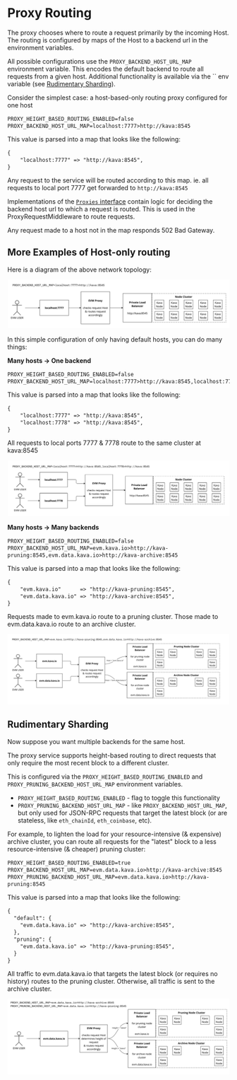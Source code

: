 # Proxy Routing

The proxy chooses where to route a request primarily by the incoming Host. The routing is configured
by maps of the Host to a backend url in the environment variables.

All possible configurations use the `PROXY_BACKEND_HOST_URL_MAP` environment variable. This encodes
the default backend to route all requests from a given host. Additional functionality is available
via the `` env variable (see [Rudimentary Sharding](#rudimentary-sharding)).

Consider the simplest case: a host-based-only routing proxy configured for one host
```
PROXY_HEIGHT_BASED_ROUTING_ENABLED=false
PROXY_BACKEND_HOST_URL_MAP=localhost:7777>http://kava:8545
```
This value is parsed into a map that looks like the following:
```
{
    "localhost:7777" => "http://kava:8545",
}
```
Any request to the service will be routed according to this map.
ie. all requests to local port 7777 get forwarded to `http://kava:8545`

Implementations of the [`Proxies` interface](../service/proxy.go#L13) contain logic for deciding
the backend host url to which a request is routed. This is used in the ProxyRequestMiddleware to
route requests.

Any request made to a host not in the map responds 502 Bad Gateway.

## More Examples of Host-only routing

Here is a diagram of the above network topology:

![Proxy Service configured for one host](images/proxy_service_simple_one_host.jpg)

In this simple configuration of only having default hosts, you can do many things:

**Many hosts -> One backend**

```
PROXY_HEIGHT_BASED_ROUTING_ENABLED=false
PROXY_BACKEND_HOST_URL_MAP=localhost:7777>http://kava:8545,localhost:7778>http://kava:8545
```
This value is parsed into a map that looks like the following:
```
{
    "localhost:7777" => "http://kava:8545",
    "localhost:7778" => "http://kava:8545",
}
```
All requests to local ports 7777 & 7778 route to the same cluster at kava:8545

![Proxy Service configured for many hosts for one backend](images/proxy_service_many_hosts_one_backend.jpg)

**Many hosts -> Many backends**

```
PROXY_HEIGHT_BASED_ROUTING_ENABLED=false
PROXY_BACKEND_HOST_URL_MAP=evm.kava.io>http://kava-pruning:8545,evm.data.kava.io>http://kava-archive:8545
```
This value is parsed into a map that looks like the following:
```
{
    "evm.kava.io"      => "http://kava-pruning:8545",
    "evm.data.kava.io" => "http://kava-archive:8545",
}
```
Requests made to evm.kava.io route to a pruning cluster.
Those made to evm.data.kava.io route to an archive cluster.

![Proxy Service configured for many hosts with many backends](images/proxy_service_many_hosts_many_backends.jpg)

## Rudimentary Sharding

Now suppose you want multiple backends for the same host.

The proxy service supports height-based routing to direct requests that only require the most recent
block to a different cluster.

This is configured via the `PROXY_HEIGHT_BASED_ROUTING_ENABLED` and `PROXY_PRUNING_BACKEND_HOST_URL_MAP`
environment variables.
* `PROXY_HEIGHT_BASED_ROUTING_ENABLED` - flag to toggle this functionality
* `PROXY_PRUNING_BACKEND_HOST_URL_MAP` - like `PROXY_BACKEND_HOST_URL_MAP`, but only used for JSON-RPC
  requests that target the latest block (or are stateless, like `eth_chainId`, `eth_coinbase`, etc).

For example, to lighten the load for your resource-intensive (& expensive) archive cluster, you can
route all requests for the "latest" block to a less resource-intensive (& cheaper) pruning cluster:
```
PROXY_HEIGHT_BASED_ROUTING_ENABLED=true
PROXY_BACKEND_HOST_URL_MAP=evm.data.kava.io>http://kava-archive:8545
PROXY_PRUNING_BACKEND_HOST_URL_MAP=evm.data.kava.io>http://kava-pruning:8545
```
This value is parsed into a map that looks like the following:
```
{
  "default": {
    "evm.data.kava.io" => "http://kava-archive:8545",
  },
  "pruning": {
    "evm.data.kava.io" => "http://kava-pruning:8545",
  }
}
```
All traffic to evm.data.kava.io that targets the latest block (or requires no history) routes to the pruning cluster.
Otherwise, all traffic is sent to the archive cluster.

![Proxy Service configured with rudimentary sharding](images/proxy_service_rudimentary_sharding.jpg)
